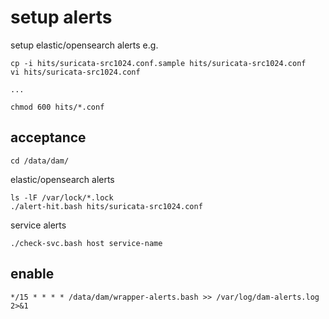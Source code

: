 # setup alerts

setup elastic/opensearch alerts e.g.

	cp -i hits/suricata-src1024.conf.sample hits/suricata-src1024.conf
	vi hits/suricata-src1024.conf

	...

	chmod 600 hits/*.conf

## acceptance

	cd /data/dam/

elastic/opensearch alerts

	ls -lF /var/lock/*.lock
	./alert-hit.bash hits/suricata-src1024.conf

service alerts

	./check-svc.bash host service-name

## enable

```
*/15 * * * * /data/dam/wrapper-alerts.bash >> /var/log/dam-alerts.log 2>&1
```


